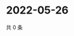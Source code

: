 # 2022-05-26

共 0 条

<!-- BEGIN WEIBO -->
<!-- 最后更新时间 Thu May 26 2022 19:14:35 GMT+0800 (China Standard Time) -->

<!-- END WEIBO -->
